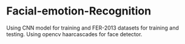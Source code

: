 # Facial-emotion-Recognition
Using CNN model for training and FER-2013 datasets for training and testing.
Using opencv haarcascades for face detector.

